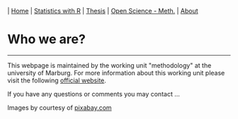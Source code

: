 | [Home](https://psych-methods.github.io/index) | [Statistics with R](https://psych-methods.github.io/R_reading_material) | [Thesis](https://psych-methods.github.io/thesis) | [Open Science - Meth.](https://psych-methods.github.io/OS_prereg_repl) | [About](https://psych-methods.github.io/about)

# Who we are?

---

This webpage is maintained by the working unit "methodology" at the university of Marburg.
For more information about this working unit please visit the following [official website](https://www.uni-marburg.de/de/fb04/team-heck).

If you have any questions or comments you may contact ...



Images by courtesy of [pixabay.com](pixabay.com)
